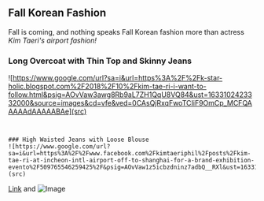 ## **Fall Korean Fashion**
Fall is coming, and nothing speaks Fall Korean fashion more than actress _Kim Taeri's airport fashion!_


### Long Overcoat with Thin Top and Skinny Jeans
![https://www.google.com/url?sa=i&url=https%3A%2F%2Fk-star-holic.blogspot.com%2F2018%2F10%2Fkim-tae-ri-i-want-to-follow.html&psig=AOvVaw3awg8Rb9aL7ZH1QqU8VQ84&ust=1633102423332000&source=images&cd=vfe&ved=0CAsQjRxqFwoTCIiF9OmCp_MCFQAAAAAdAAAAABAe](src)
```


### High Waisted Jeans with Loose Blouse
![https://www.google.com/url?sa=i&url=https%3A%2F%2Fwww.facebook.com%2Fkimtaeriphil%2Fposts%2Fkim-tae-ri-at-incheon-intl-airport-off-to-shanghai-for-a-brand-exhibition-evento%2F509765546259425%2F&psig=AOvVaw1z5icbzdninz7adbQ__RXl&ust=1633102976183000&source=images&cd=vfe&ved=0CAsQjRxqFwoTCMDYufCEp_MCFQAAAAAdAAAAABAK](src)
```


[Link](url) and ![Image](src)
```
